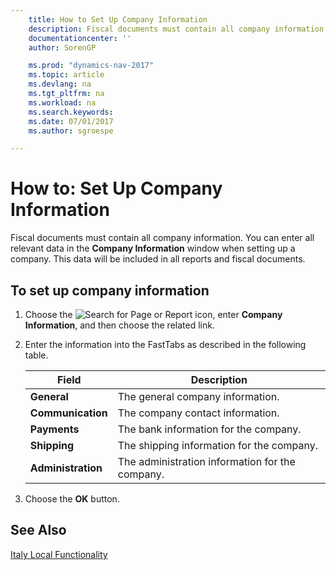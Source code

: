 ```yaml
---
    title: How to Set Up Company Information
    description: Fiscal documents must contain all company information. You can enter all relevant data in the **Company Information** window when setting up a company.
    documentationcenter: ''
    author: SorenGP

    ms.prod: "dynamics-nav-2017"
    ms.topic: article
    ms.devlang: na
    ms.tgt_pltfrm: na
    ms.workload: na
    ms.search.keywords:
    ms.date: 07/01/2017
    ms.author: sgroespe

---
```

# How to: Set Up Company Information
Fiscal documents must contain all company information. You can enter all relevant data in the **Company Information** window when setting up a company. This data will be included in all reports and fiscal documents.  

## To set up company information  

1.  Choose the ![Search for Page or Report](../../media/ui-search/search_small.png "Search for Page or Report icon") icon, enter **Company Information**, and then choose the related link.  
2.  Enter the information into the FastTabs as described in the following table.

    |Field|Description|  
    |-------------|---------------------------------------|  
    |**General**|The general company information.|  
    |**Communication**|The company contact information.|  
    |**Payments**|The bank information for the company.|  
    |**Shipping**|The shipping information for the company.|  
    |**Administration**|The administration information for the company.|  

3.  Choose the **OK** button.  

## See Also  
 [Italy Local Functionality](italy-local-functionality.md)   
